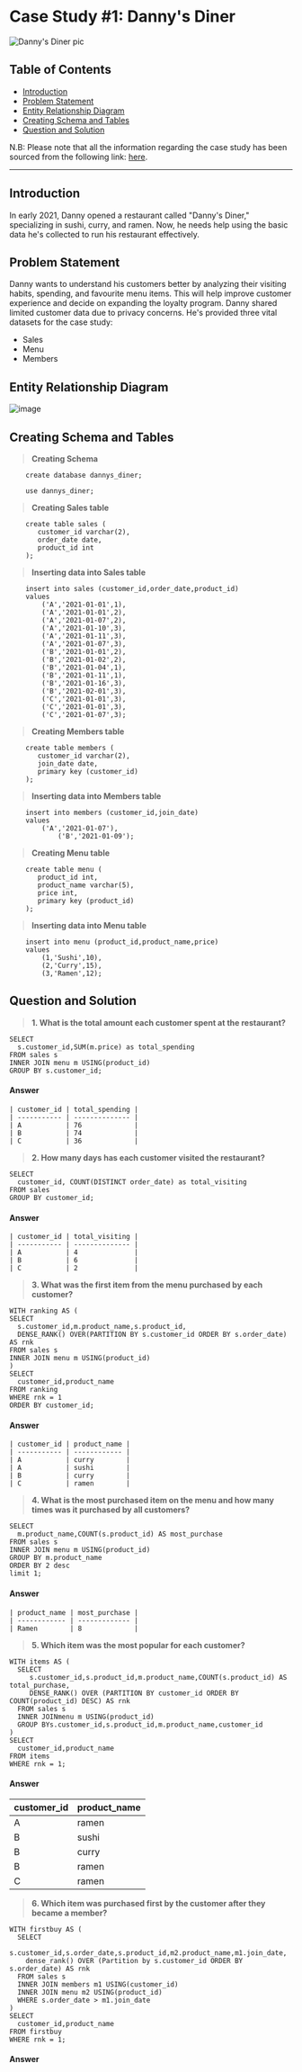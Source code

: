 # Case Study #1: Danny's Diner
![Danny's Diner pic](https://github.com/nabyendukuiti/8-Week-SQL-Challenge/assets/140970847/c2e03e34-e37a-4342-b8f1-ea58f0ac3de8)

## Table of Contents
- [Introduction](#Introduction)
- [Problem Statement](#Problem-Statement)
- [Entity Relationship Diagram](#Entity-Relationship-Diagram)
- [Creating Schema and Tables](#Creating-Schema-and-Tables)
- [Question and Solution](#question-and-solution)

N.B: Please note that all the information regarding the case study has been sourced from the following link: [here](https://8weeksqlchallenge.com/case-study-1/). 

***

## Introduction
In early 2021, Danny opened a restaurant called "Danny's Diner," specializing in sushi, curry, and ramen. Now, he needs help using the basic data he's collected to run his restaurant effectively.

## Problem Statement
Danny wants to understand his customers better by analyzing their visiting habits, spending, and favourite menu items. This will help improve customer experience and decide on expanding the loyalty program. Danny shared limited customer data due to privacy concerns. He's provided three vital datasets for the case study:

- Sales
- Menu
- Members

## Entity Relationship Diagram
![image](https://shorturl.at/rx128)

## Creating Schema and Tables
> **Creating Schema**
```
	create database dannys_diner;

	use dannys_diner;
```
> **Creating Sales table**
```
	create table sales (
	   customer_id varchar(2),
	   order_date date,
	   product_id int
	);
```
> **Inserting data into Sales table**
```
	insert into sales (customer_id,order_date,product_id) 
	values
	    ('A','2021-01-01',1),
	    ('A','2021-01-01',2),
	    ('A','2021-01-07',2),
	    ('A','2021-01-10',3),
	    ('A','2021-01-11',3),
	    ('A','2021-01-07',3),
	    ('B','2021-01-01',2),
	    ('B','2021-01-02',2),
	    ('B','2021-01-04',1),
	    ('B','2021-01-11',1),
	    ('B','2021-01-16',3),
	    ('B','2021-02-01',3),
	    ('C','2021-01-01',3),
	    ('C','2021-01-01',3),
	    ('C','2021-01-07',3);
```
> **Creating Members table**
```
	create table members (
	   customer_id varchar(2),
	   join_date date,
	   primary key (customer_id)
	);
```
> **Inserting data into Members table**
```
	insert into members (customer_id,join_date)
	values
	    ('A','2021-01-07'),
            ('B','2021-01-09');
```
> **Creating Menu table**
```
	create table menu (
	   product_id int,
	   product_name varchar(5),
	   price int,
	   primary key (product_id)
	);
```
> **Inserting data into Menu table**
```
	insert into menu (product_id,product_name,price)
	values
	    (1,'Sushi',10),
	    (2,'Curry',15),
	    (3,'Ramen',12);
```

## Question and Solution
> **1. What is the total amount each customer spent at the restaurant?**
```
SELECT
  s.customer_id,SUM(m.price) as total_spending
FROM sales s
INNER JOIN menu m USING(product_id)
GROUP BY s.customer_id;
```
#### Answer
	| customer_id | total_spending |
	| ----------- | -------------- |
	| A           | 76             |
	| B           | 74             |
	| C           | 36             |

> **2. How many days has each customer visited the restaurant?**
```
SELECT
  customer_id, COUNT(DISTINCT order_date) as total_visiting
FROM sales
GROUP BY customer_id;
```
#### Answer
	| customer_id | total_visiting |
	| ----------- | -------------- |
	| A           | 4              |
	| B           | 6              |
	| C           | 2              |	

> **3. What was the first item from the menu purchased by each customer?**
```
WITH ranking AS (
SELECT
  s.customer_id,m.product_name,s.product_id,
  DENSE_RANK() OVER(PARTITION BY s.customer_id ORDER BY s.order_date) AS rnk
FROM sales s
INNER JOIN menu m USING(product_id)
)
SELECT
  customer_id,product_name
FROM ranking
WHERE rnk = 1
ORDER BY customer_id;
```
#### Answer
	| customer_id | product_name | 
	| ----------- | ------------ |
	| A           | curry        | 
	| A           | sushi        | 
	| B           | curry        | 
	| C           | ramen        |

> **4. What is the most purchased item on the menu and how many times was it purchased by all customers?**
```
SELECT
  m.product_name,COUNT(s.product_id) AS most_purchase
FROM sales s
INNER JOIN menu m USING(product_id)
GROUP BY m.product_name
ORDER BY 2 desc
limit 1;
```
#### Answer
	| product_name | most_purchase | 
	| ------------ | ------------- |
	| Ramen        | 8             |

> **5. Which item was the most popular for each customer?**
```
WITH items AS (
  SELECT
     s.customer_id,s.product_id,m.product_name,COUNT(s.product_id) AS total_purchase,
     DENSE_RANK() OVER (PARTITION BY customer_id ORDER BY COUNT(product_id) DESC) AS rnk
  FROM sales s
  INNER JOINmenu m USING(product_id)
  GROUP BYs.customer_id,s.product_id,m.product_name,customer_id
)
SELECT
  customer_id,product_name
FROM items
WHERE rnk = 1; 
```
#### Answer
| customer_id | product_name | 
| ----------- | ------------ |
| A           | ramen        |
| B           | sushi        |
| B           | curry        |
| B           | ramen        |
| C           | ramen        |

> **6. Which item was purchased first by the customer after they became a member?**
```
WITH firstbuy AS (
  SELECT
    s.customer_id,s.order_date,s.product_id,m2.product_name,m1.join_date,
    dense_rank() OVER (Partition by s.customer_id ORDER BY s.order_date) AS rnk
  FROM sales s
  INNER JOIN members m1 USING(customer_id)
  INNER JOIN menu m2 USING(product_id)
  WHERE s.order_date > m1.join_date
)
SELECT
  customer_id,product_name
FROM firstbuy
WHERE rnk = 1;
```
#### Answer
